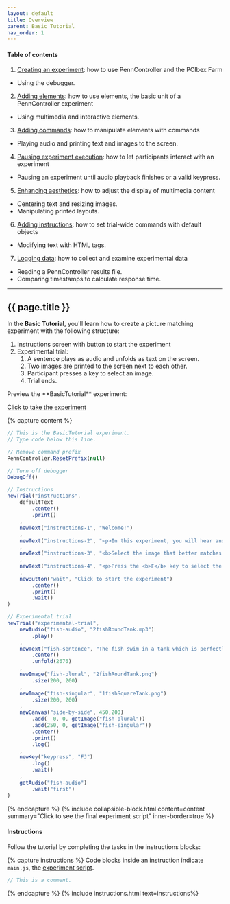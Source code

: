 ```yaml
---
layout: default
title: Overview
parent: Basic Tutorial
nav_order: 1
---
```


#### Table of contents

1. [Creating an experiment](#creating-an-experiment): how to use PennController and the PCIbex Farm
  + Using the debugger.
2. [Adding elements](#adding-elements):  how to use elements, the basic unit of a PennController experiment
  + Using multimedia and interactive elements.
3. [Adding commands](#adding-commands): how to manipulate elements with commands
  + Playing audio and printing text and images to the screen.
4. [Pausing experiment execution](#pausing-experiment-execution): how to let participants interact with an experiment
  + Pausing an experiment until audio playback finishes or a valid keypress.
5. [Enhancing aesthetics](#enhancing-aesthetics): how to adjust the display of multimedia content
  + Centering text and resizing images.
  + Manipulating printed layouts.
6. [Adding instructions](#adding-instructions): how to set trial-wide commands with default objects
  + Modifying text with HTML tags.
7. [Logging data](#logging-data): how to collect and examine experimental data
  + Reading a PennController results file.
  + Comparing timestamps to calculate response time.

---

## {{ page.title }}

In the **Basic Tutorial**, you'll learn how to create a picture matching experiment with the following structure:

1. Instructions screen with button to start the experiment
2. Experimental trial:
    1. A sentence plays as audio and unfolds as text on the screen.
    2. Two images are printed to the screen next to each other.
    3. Participant presses a key to select an image.
    4. Trial ends.

<div class="dotted-grey-dk-000 px-4" markdown="1">
Preview the **BasicTutorial** experiment:

<p class="text-delta collapsible-block-title">
  <a href="https://expt.pcibex.net/ibexexps/angelicapan/BasicTutorial/experiment.html" target="_blank">Click to take the experiment</a>
</p> 

{% capture content %}
```javascript
// This is the BasicTutorial experiment.
// Type code below this line.

// Remove command prefix
PennController.ResetPrefix(null)

// Turn off debugger
DebugOff()

// Instructions
newTrial("instructions",
    defaultText
        .center()
        .print()
    ,
    newText("instructions-1", "Welcome!")
    ,
    newText("instructions-2", "<p>In this experiment, you will hear and read a sentence, and see two images.</p>")
    ,
    newText("instructions-3", "<b>Select the image that better matches the sentence:</b>")
    ,
    newText("instructions-4", "<p>Press the <b>F</b> key to select the image on the left.<br>Press the <b>J</b> key to select the image on the right.</p>")
    ,
    newButton("wait", "Click to start the experiment")
        .center()
        .print()
        .wait()
)

// Experimental trial
newTrial("experimental-trial",
    newAudio("fish-audio", "2fishRoundTank.mp3")
        .play()
    ,
    newText("fish-sentence", "The fish swim in a tank which is perfectly round.")
        .center()
        .unfold(2676)
    ,
    newImage("fish-plural", "2fishRoundTank.png")
        .size(200, 200)
    ,
    newImage("fish-singular", "1fishSquareTank.png")
        .size(200, 200)
    ,
   	newCanvas("side-by-side", 450,200)
        .add(  0, 0, getImage("fish-plural"))
        .add(250, 0, getImage("fish-singular"))
        .center()
        .print()
        .log()
    ,
    newKey("keypress", "FJ")
        .log()
        .wait()
    ,
    getAudio("fish-audio")
        .wait("first")
)
```
{% endcapture %}
{% include collapsible-block.html content=content summary="Click to see the final experiment script" inner-border=true %}
</div>

#### Instructions

Follow the tutorial by completing the tasks in the <span class="label label-purple">instructions</span> blocks:

{% capture instructions %}
Code blocks inside an instruction indicate `main.js`, the [experiment script](#editing-an-experiment).

```javascript
// This is a comment.
```
{% endcapture %}
{% include instructions.html text=instructions%}
